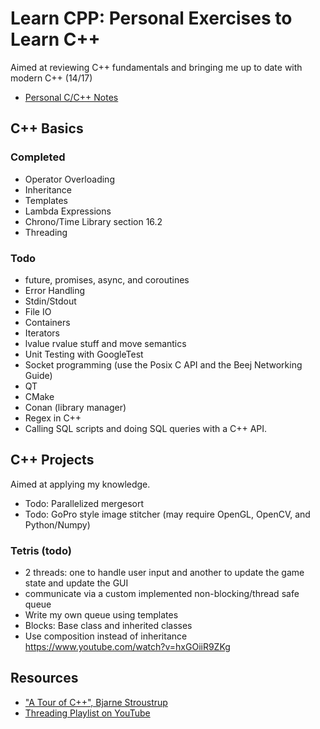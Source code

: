 # Learn CPP: Personal Exercises to Learn C++
Aimed at reviewing C++ fundamentals and bringing me up to date with modern C++ (14/17)  
- [Personal C/C++ Notes](https://personalmicrosoftsoftware0-my.sharepoint.com/:w:/g/personal/hershey890_personalmicrosoftsoftware_ucla_edu/EQfVe7rnNvhOiecLE1cRZXgBvlgo74_4W32zq96p0Ac0bQ?e=qPea1e)


## C++ Basics
### Completed
- Operator Overloading
- Inheritance
- Templates
- Lambda Expressions
- Chrono/Time Library section 16.2
- Threading

### Todo
- future, promises, async, and coroutines
- Error Handling
- Stdin/Stdout
- File IO
- Containers
- Iterators
- lvalue rvalue stuff and move semantics
- Unit Testing with GoogleTest
- Socket programming (use the Posix C API and the Beej Networking Guide)
- QT
- CMake
- Conan (library manager)
- Regex in C++
- Calling SQL scripts and doing SQL queries with a C++ API.


## C++ Projects
Aimed at applying my knowledge. 
- Todo: Parallelized mergesort
- Todo: GoPro style image stitcher (may require OpenGL, OpenCV, and Python/Numpy)
### Tetris (todo)
- 2 threads: one to handle user input and another to update the game state and update the GUI
- communicate via a custom implemented non-blocking/thread safe queue
- Write my own queue using templates
- Blocks: Base class and inherited classes
- Use composition instead of inheritance https://www.youtube.com/watch?v=hxGOiiR9ZKg


## Resources
- ["A Tour of C++", Bjarne Stroustrup](https://www.stroustrup.com/tour2.html)
- [Threading Playlist on YouTube](https://www.youtube.com/watch?v=NyGoRpJkgTE&list=PL-DDW8QIRjNN8szuH5bQxZiAQGlA7A-Dy&index=2)
